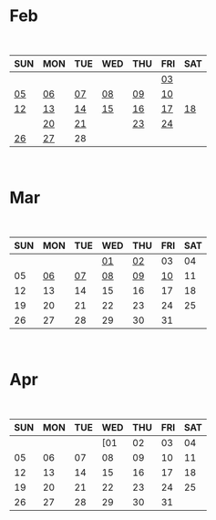 # Feb

<br>

|SUN|MON|TUE|WED|THU|FRI|SAT|
|---|---|---|---|---|---|---|
|   |   |   |   |   |[03](2023_Feb/0203.md)|   |
|[05](2023_Feb/0205.md)|[06](2023_Feb/0206.md)|[07](2023_Feb/0207.md)|[08](2023_Feb/0208.md)|[09](2023_Feb/0209.md)|[10](2023_Feb/0210.md)||
|[12](2023_Feb/0212.md)|[13](2023_Feb/0213.md)|[14](2023_Feb/0214.md)|[15](2023_FEB/0215.md)|[16](2023_Feb/0216.md)|[17](2023_Feb/0217.md)|[18](2023_Feb/0218.md)|
||[20](2023_Feb/0220.md)|[21](2023_Feb/2021.md)||[23](/TIL/Web/box_model.md)|[24](2023_Feb/0224.md)||
|[26](/TIL/Algorithm/greedy.md)|[27](/TIL/Web/positioning.md)|28|

<br>

# Mar

<br>

|SUN|MON|TUE|WED|THU|FRI|SAT|
|---|---|---|---|---|---|---|
|   |   |   |[01](Web/flexible.md)|[02](/TIL/Web/semantic.md)|03|04|
|05|[06](/TIL/Web/bootstrap.md)|[07](/Daily_review/2023_Mar/0307.md)|[08](/TIL/Daily_review/2023_Mar/0308.md)|[09](/Daily_review/2023_Mar/0309.md)|[10](/TIL/Daily_review/2023_Mar/0310.md)|11|
|12|13|14|15|16|17|18|
|19|20|21|22|23|24|25|
|26|27|28|29|30|31|

<br>

# Apr

<br>

|SUN|MON|TUE|WED|THU|FRI|SAT|
|---|---|---|---|---|---|---|
|   |   |   |[01|02|03|04|
|05|06|07|08|09|10|11|
|12|13|14|15|16|17|18|
|19|20|21|22|23|24|25|
|26|27|28|29|30|31|